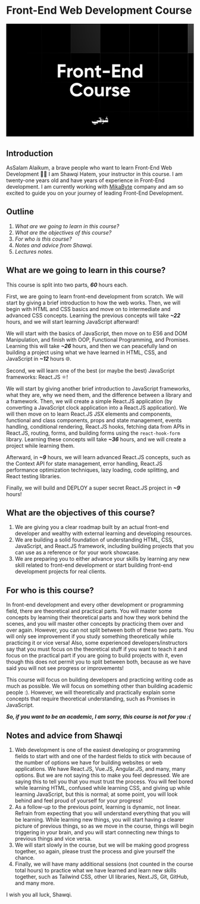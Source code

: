 <!-- DONE REVIEWING: GITHUB COMMIT -->

# Front-End Web Development Course

![Banner Image](./assets/shawqi-front-end-course-image.png)

## Introduction

AsSalam Alaikum, a brave people who want to learn Front-End Web Development 💪🏻 I am Shawqi Hatem, your instructor in this course. I am twenty-one years old and have years of experience in Front-End development. I am currently working with [MikaByte](https://mikabyte.com/) company and am so excited to guide you on your journey of leading Front-End Development.

## Outline

1. _What are we going to learn in this course?_
2. _What are the objectives of this course?_
3. _For who is this course?_
4. _Notes and advice from Shawqi._
5. _Lectures notes._

## What are we going to learn in this course?

This course is split into two parts, **_60_** hours each.

First, we are going to learn front-end development from scratch. We will start by giving a brief introduction to how the web works. Then, we will begin with HTML and CSS basics and move on to intermediate and advanced CSS concepts. Learning the previous concepts will take **_~22_** hours, and we will start learning JavaScript afterward!

We will start with the basics of JavaScript, then move on to ES6 and DOM Manipulation, and finish with OOP, Functional Programming, and Promises. Learning this will take **_~26_** hours, and then we can peacefully land on building a project using what we have learned in HTML, CSS, and JavaScript in **_~12_** hours 🌐.

Second, we will learn one of the best (or maybe the best) JavaScript frameworks: React.JS ⚛️!

We will start by giving another brief introduction to JavaScript frameworks, what they are, why we need them, and the difference between a library and a framework. Then, we will create a simple React.JS application (by converting a JavaScript clock application into a React.JS application). We will then move on to learn React.JS JSX elements and components, functional and class components, props and state management, events handling, conditional rendering, React.JS hooks, fetching data from APIs in React.JS, routing, forms, and building forms using the `react-hook-form` library. Learning these concepts will take **_~36_** hours, and we will create a project while learning them.

Afterward, in **_~9_** hours, we will learn advanced React.JS concepts, such as the Context API for state management, error handling, React.JS performance optimization techniques, lazy loading, code splitting, and React testing libraries.

Finally, we will build and DEPLOY a super secret React.JS project in **_~9_** hours!

## What are the objectives of this course?

1. We are giving you a clear roadmap built by an actual front-end developer and wealthy with external learning and developing resources.
2. We are building a solid foundation of understanding HTML, CSS, JavaScript, and React.JS framework, including building projects that you can use as a reference or for your work showcase.
3. We are preparing you to either advance your skills by learning any new skill related to front-end development or start building front-end development projects for real clients.

## For who is this course?

In front-end development and every other development or programming field, there are theoretical and practical parts. You will master some concepts by learning their theoretical parts and how they work behind the scenes, and you will master other concepts by practicing them over and over again. However, you can not split between both of these two parts. You will only see improvement if you study something theoretically while practicing it or vice versa! Also, some experienced developers/instructors say that you must focus on the theoretical stuff if you want to teach it and focus on the practical part if you are going to build projects with it, even though this does not permit you to split between both, because as we have said you will not see progress or improvements!

This course will focus on building developers and practicing writing code as much as possible. We will focus on something other than building academic people :). However, we will theoretically and practically explain some concepts that require theoretical understanding, such as Promises in JavaScript.

**_So, if you want to be an academic, I am sorry, this course is not for you :(_**

## Notes and advice from Shawqi

1. Web development is one of the easiest developing or programming fields to start with and one of the hardest fields to stick with because of the number of options we have for building websites or web applications. We have React.JS, Vue.JS, Angular.JS, and many, many options. But we are not saying this to make you feel depressed. We are saying this to tell you that you must trust the process. You will feel bored while learning HTML, confused while learning CSS, and giving up while learning JavaScript, but this is normal; at some point, you will look behind and feel proud of yourself for your progress!
2. As a follow-up to the previous point, learning is dynamic, not linear. Refrain from expecting that you will understand everything that you will be learning. While learning new things, you will start having a clearer picture of previous things, so as we move in the course, things will begin triggering in your brain, and you will start connecting new things to previous things and vice versa.
3. We will start slowly in the course, but we will be making good progress together, so again, please trust the process and give yourself the chance.
4. Finally, we will have many additional sessions (not counted in the course total hours) to practice what we have learned and learn new skills together, such as Tailwind CSS, other UI libraries, Next.JS, Git, GitHub, and many more.

I wish you all luck, Shawqi.

